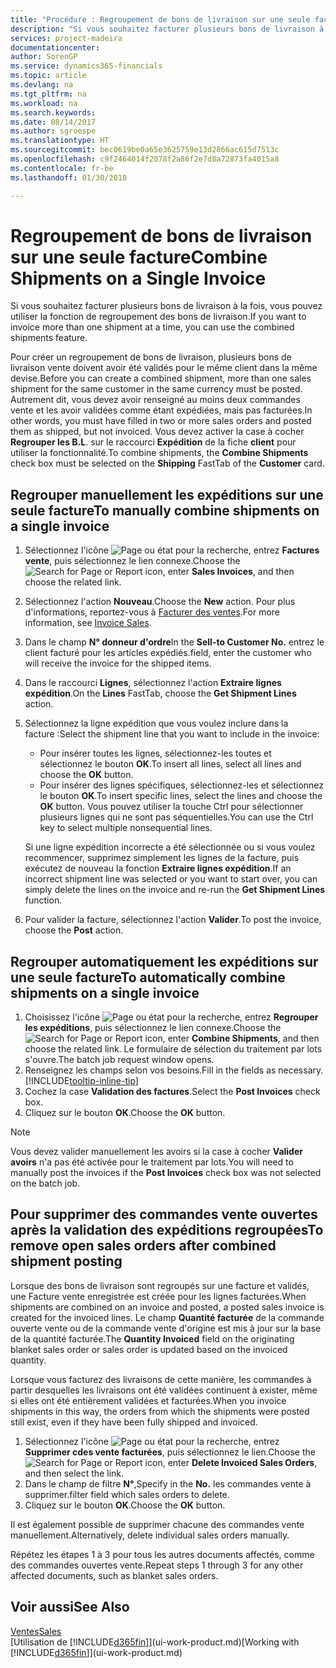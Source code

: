```yaml
---
title: "Procédure : Regroupement de bons de livraison sur une seule facture | Microsoft Docs"
description: "Si vous souhaitez facturer plusieurs bons de livraison à la fois, vous pouvez utiliser la fonction de regroupement des bons de livraison."
services: project-madeira
documentationcenter: 
author: SorenGP
ms.service: dynamics365-financials
ms.topic: article
ms.devlang: na
ms.tgt_pltfrm: na
ms.workload: na
ms.search.keywords: 
ms.date: 08/14/2017
ms.author: sgroespe
ms.translationtype: HT
ms.sourcegitcommit: bec0619be0a65e3625759e13d2866ac615d7513c
ms.openlocfilehash: c9f2464014f2078f2a86f2e7d8a72873fa4015a8
ms.contentlocale: fr-be
ms.lasthandoff: 01/30/2018

---
```

# <a name="combine-shipments-on-a-single-invoice"></a><span data-ttu-id="c262a-103">Regroupement de bons de livraison sur une seule facture</span><span class="sxs-lookup"><span data-stu-id="c262a-103">Combine Shipments on a Single Invoice</span></span>
<span data-ttu-id="c262a-104">Si vous souhaitez facturer plusieurs bons de livraison à la fois, vous pouvez utiliser la fonction de regroupement des bons de livraison.</span><span class="sxs-lookup"><span data-stu-id="c262a-104">If you want to invoice more than one shipment at a time, you can use the combined shipments feature.</span></span>  

 <span data-ttu-id="c262a-105">Pour créer un regroupement de bons de livraison, plusieurs bons de livraison vente doivent avoir été validés pour le même client dans la même devise.</span><span class="sxs-lookup"><span data-stu-id="c262a-105">Before you can create a combined shipment, more than one sales shipment for the same customer in the same currency must be posted.</span></span> <span data-ttu-id="c262a-106">Autrement dit, vous devez avoir renseigné au moins deux commandes vente et les avoir validées comme étant expédiées, mais pas facturées.</span><span class="sxs-lookup"><span data-stu-id="c262a-106">In other words, you must have filled in two or more sales orders and posted them as shipped, but not invoiced.</span></span> <span data-ttu-id="c262a-107">Vous devez activer la case à cocher **Regrouper les B.L**. sur le raccourci **Expédition** de la fiche **client** pour utiliser la fonctionnalité.</span><span class="sxs-lookup"><span data-stu-id="c262a-107">To combine shipments, the **Combine Shipments** check box must be selected on the **Shipping** FastTab of the **Customer** card.</span></span>  

## <a name="to-manually-combine-shipments-on-a-single-invoice"></a><span data-ttu-id="c262a-108">Regrouper manuellement les expéditions sur une seule facture</span><span class="sxs-lookup"><span data-stu-id="c262a-108">To manually combine shipments on a single invoice</span></span>  
1. <span data-ttu-id="c262a-109">Sélectionnez l'icône ![Page ou état pour la recherche](media/ui-search/search_small.png "Page ou état pour la recherche"), entrez **Factures vente**, puis sélectionnez le lien connexe.</span><span class="sxs-lookup"><span data-stu-id="c262a-109">Choose the ![Search for Page or Report](media/ui-search/search_small.png "Search for Page or Report icon") icon, enter **Sales Invoices**, and then choose the related link.</span></span>  
2. <span data-ttu-id="c262a-110">Sélectionnez l'action **Nouveau**.</span><span class="sxs-lookup"><span data-stu-id="c262a-110">Choose the **New** action.</span></span> <span data-ttu-id="c262a-111">Pour plus d'informations, reportez-vous à [Facturer des ventes](sales-how-invoice-sales.md).</span><span class="sxs-lookup"><span data-stu-id="c262a-111">For more information, see [Invoice Sales](sales-how-invoice-sales.md).</span></span>
3. <span data-ttu-id="c262a-112">Dans le champ **N° donneur d'ordre**</span><span class="sxs-lookup"><span data-stu-id="c262a-112">In the **Sell-to Customer No.**</span></span> <span data-ttu-id="c262a-113">entrez le client facturé pour les articles expédiés.</span><span class="sxs-lookup"><span data-stu-id="c262a-113">field, enter the customer who will receive the invoice for the shipped items.</span></span>  
4. <span data-ttu-id="c262a-114">Dans le raccourci **Lignes**, sélectionnez l'action **Extraire lignes expédition**.</span><span class="sxs-lookup"><span data-stu-id="c262a-114">On the **Lines** FastTab, choose the **Get Shipment Lines** action.</span></span>  
5. <span data-ttu-id="c262a-115">Sélectionnez la ligne expédition que vous voulez inclure dans la facture :</span><span class="sxs-lookup"><span data-stu-id="c262a-115">Select the shipment line that you want to include in the invoice:</span></span>  

    - <span data-ttu-id="c262a-116">Pour insérer toutes les lignes, sélectionnez-les toutes et sélectionnez le bouton **OK**.</span><span class="sxs-lookup"><span data-stu-id="c262a-116">To insert all lines, select all lines and choose the **OK** button.</span></span>  
    - <span data-ttu-id="c262a-117">Pour insérer des lignes spécifiques, sélectionnez-les et sélectionnez le bouton **OK**.</span><span class="sxs-lookup"><span data-stu-id="c262a-117">To insert specific lines, select the lines and choose the **OK** button.</span></span> <span data-ttu-id="c262a-118">Vous pouvez utiliser la touche Ctrl pour sélectionner plusieurs lignes qui ne sont pas séquentielles.</span><span class="sxs-lookup"><span data-stu-id="c262a-118">You can use the Ctrl key to select multiple nonsequential lines.</span></span>  

    <span data-ttu-id="c262a-119">Si une ligne expédition incorrecte a été sélectionnée ou si vous voulez recommencer, supprimez simplement les lignes de la facture, puis exécutez de nouveau la fonction **Extraire lignes expédition**.</span><span class="sxs-lookup"><span data-stu-id="c262a-119">If an incorrect shipment line was selected or you want to start over, you can simply delete the lines on the invoice and re-run the **Get Shipment Lines** function.</span></span>  
7. <span data-ttu-id="c262a-120">Pour valider la facture, sélectionnez l'action **Valider**.</span><span class="sxs-lookup"><span data-stu-id="c262a-120">To post the invoice, choose the **Post** action.</span></span>  

## <a name="to-automatically-combine-shipments-on-a-single-invoice"></a><span data-ttu-id="c262a-121">Regrouper automatiquement les expéditions sur une seule facture</span><span class="sxs-lookup"><span data-stu-id="c262a-121">To automatically combine shipments on a single invoice</span></span>  
1. <span data-ttu-id="c262a-122">Choisissez l'icône ![Page ou état pour la recherche](media/ui-search/search_small.png "Page ou état pour la recherche"), entrez **Regrouper les expéditions**, puis sélectionnez le lien connexe.</span><span class="sxs-lookup"><span data-stu-id="c262a-122">Choose the ![Search for Page or Report](media/ui-search/search_small.png "Search for Page or Report icon") icon, enter **Combine Shipments**, and then choose the related link.</span></span> <span data-ttu-id="c262a-123">Le formulaire de sélection du traitement par lots s'ouvre.</span><span class="sxs-lookup"><span data-stu-id="c262a-123">The batch job request window opens.</span></span>  
2. <span data-ttu-id="c262a-124">Renseignez les champs selon vos besoins.</span><span class="sxs-lookup"><span data-stu-id="c262a-124">Fill in the fields as necessary.</span></span> [!INCLUDE[tooltip-inline-tip](includes/tooltip-inline-tip_md.md)]
3. <span data-ttu-id="c262a-125">Cochez la case **Validation des factures**.</span><span class="sxs-lookup"><span data-stu-id="c262a-125">Select the **Post Invoices** check box.</span></span>  
4.  <span data-ttu-id="c262a-126">Cliquez sur le bouton **OK**.</span><span class="sxs-lookup"><span data-stu-id="c262a-126">Choose the **OK** button.</span></span>  

> [!NOTE]  
>  <span data-ttu-id="c262a-127">Vous devez valider manuellement les avoirs si la case à cocher **Valider avoirs** n'a pas été activée pour le traitement par lots.</span><span class="sxs-lookup"><span data-stu-id="c262a-127">You will need to manually post the invoices if the **Post Invoices** check box was not selected on the batch job.</span></span>  

## <a name="to-remove-open-sales-orders-after-combined-shipment-posting"></a><span data-ttu-id="c262a-128">Pour supprimer des commandes vente ouvertes après la validation des expéditions regroupées</span><span class="sxs-lookup"><span data-stu-id="c262a-128">To remove open sales orders after combined shipment posting</span></span> 
<span data-ttu-id="c262a-129">Lorsque des bons de livraison sont regroupés sur une facture et validés, une Facture vente enregistrée est créée pour les lignes facturées.</span><span class="sxs-lookup"><span data-stu-id="c262a-129">When shipments are combined on an invoice and posted, a posted sales invoice is created for the invoiced lines.</span></span> <span data-ttu-id="c262a-130">Le champ **Quantité facturée** de la commande ouverte vente ou de la commande vente d'origine est mis à jour sur la base de la quantité facturée.</span><span class="sxs-lookup"><span data-stu-id="c262a-130">The **Quantity Invoiced** field on the originating blanket sales order or sales order is updated based on the invoiced quantity.</span></span>  

<span data-ttu-id="c262a-131">Lorsque vous facturez des livraisons de cette manière, les commandes à partir desquelles les livraisons ont été validées continuent à exister, même si elles ont été entièrement validées et facturées.</span><span class="sxs-lookup"><span data-stu-id="c262a-131">When you invoice shipments in this way, the orders from which the shipments were posted still exist, even if they have been fully shipped and invoiced.</span></span>   

1. <span data-ttu-id="c262a-132">Sélectionnez l'icône ![Page ou état pour la recherche](media/ui-search/search_small.png "Page ou état pour la recherche"), entrez **Supprimer cdes vente facturées**, puis sélectionnez le lien.</span><span class="sxs-lookup"><span data-stu-id="c262a-132">Choose the ![Search for Page or Report](media/ui-search/search_small.png "Search for Page or Report icon") icon, enter **Delete Invoiced Sales Orders**, and then select the link.</span></span>  
2. <span data-ttu-id="c262a-133">Dans le champ de filtre **N°**,</span><span class="sxs-lookup"><span data-stu-id="c262a-133">Specify in the **No.**</span></span> <span data-ttu-id="c262a-134">les commandes vente à supprimer.</span><span class="sxs-lookup"><span data-stu-id="c262a-134">filter field which sales orders to delete.</span></span>  
3. <span data-ttu-id="c262a-135">Cliquez sur le bouton **OK**.</span><span class="sxs-lookup"><span data-stu-id="c262a-135">Choose the **OK** button.</span></span>  

<span data-ttu-id="c262a-136">Il est également possible de supprimer chacune des commandes vente manuellement.</span><span class="sxs-lookup"><span data-stu-id="c262a-136">Alternatively, delete individual sales orders manually.</span></span>  

<span data-ttu-id="c262a-137">Répétez les étapes 1 à 3 pour tous les autres documents affectés, comme des commandes ouvertes vente.</span><span class="sxs-lookup"><span data-stu-id="c262a-137">Repeat steps 1 through 3 for any other affected documents, such as blanket sales orders.</span></span>

## <a name="see-also"></a><span data-ttu-id="c262a-138">Voir aussi</span><span class="sxs-lookup"><span data-stu-id="c262a-138">See Also</span></span>  
[<span data-ttu-id="c262a-139">Ventes</span><span class="sxs-lookup"><span data-stu-id="c262a-139">Sales</span></span>](sales-manage-sales.md)  
<span data-ttu-id="c262a-140">[Utilisation de [!INCLUDE[d365fin](includes/d365fin_md.md)]](ui-work-product.md)</span><span class="sxs-lookup"><span data-stu-id="c262a-140">[Working with [!INCLUDE[d365fin](includes/d365fin_md.md)]](ui-work-product.md)</span></span>

